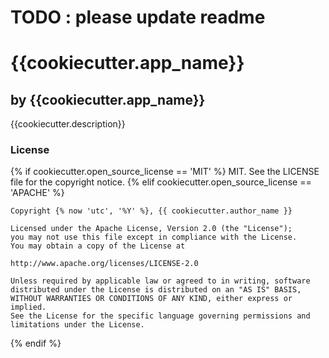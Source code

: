 # TODO : please update readme

# {{cookiecutter.app_name}}
## by {{cookiecutter.app_name}}

{{cookiecutter.description}}

### License
{% if cookiecutter.open_source_license == 'MIT' %}
MIT. See the LICENSE file for the copyright notice.
{% elif cookiecutter.open_source_license == 'APACHE' %}
```
Copyright {% now 'utc', '%Y' %}, {{ cookiecutter.author_name }}

Licensed under the Apache License, Version 2.0 (the "License");
you may not use this file except in compliance with the License.
You may obtain a copy of the License at

http://www.apache.org/licenses/LICENSE-2.0

Unless required by applicable law or agreed to in writing, software
distributed under the License is distributed on an "AS IS" BASIS,
WITHOUT WARRANTIES OR CONDITIONS OF ANY KIND, either express or implied.
See the License for the specific language governing permissions and
limitations under the License.
```
{% endif %}